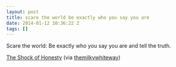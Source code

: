 ```yaml
---
layout: post
title: scare the world be exactly who you say you are
date: 2014-01-12 10:36:22 Z
tags: []
---
```

Scare the world: Be exactly who you say you are and tell the truth.

[The Shock of Honesty](http://www.iwrotethisforyou.me/2010/03/shock-of-honesty.html) (via [themilkywhiteway](http://themilkywhiteway.tumblr.com/))

